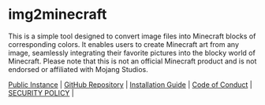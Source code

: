 # img2minecraft

This is a simple tool designed to convert image files into Minecraft blocks of corresponding colors. 
It enables users to create Minecraft art from any image, seamlessly integrating their favorite pictures into the blocky world of Minecraft. 
Please note that this is not an official Minecraft product and is not endorsed or affiliated with Mojang Studios.

[Public Instance](https://i2m.kagerou.dev/) | [GitHub Repository](https://github.com/elderguardian/img2minecraft) | [Installation Guide](DEPLOYMENT.md) | [Code of Conduct](CODE_OF_CONDUCT.md) | [SECURITY POLICY](SECURITY.md) |